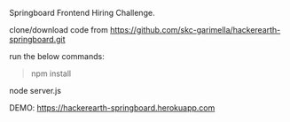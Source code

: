 Springboard Frontend Hiring Challenge.


clone/download code from https://github.com/skc-garimella/hackerearth-springboard.git

run the below commands:
  > npm install

   node server.js



DEMO: https://hackerearth-springboard.herokuapp.com
